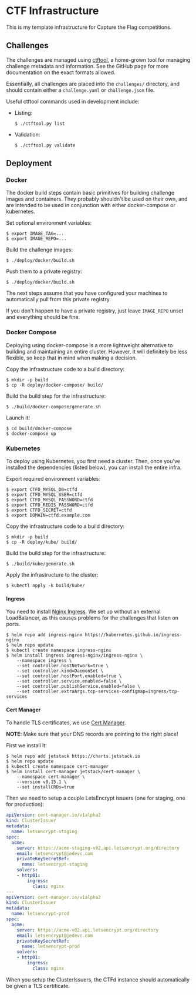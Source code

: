 # CTF Infrastructure

This is my template infrastructure for Capture the Flag competitions.

## Challenges

The challenges are managed using [ctftool](https://github.com/jedevc/mini-ctf-tool/),
a home-grown tool for managing challenge metadata and information. See the
GitHub page for more documentation on the exact formats allowed.

Essentially, all challenges are placed into the `challenges/` directory, and
should contain either a `challenge.yaml` or `challenge.json` file.

Useful ctftool commands used in development include:

- Listing:
  ```
  $ ./ctftool.py list
  ```
- Validation:
  ```
  $ ./ctftool.py validate
  ```

## Deployment

### Docker

The docker build steps contain basic primitives for building challenge images
and containers. They probably shouldn't be used on their own, and are
intended to be used in conjunction with either docker-compose or kubernetes.

Set optional environment variables:

    $ export IMAGE_TAG=...
    $ export IMAGE_REPO=...

Build the challenge images:

    $ ./deploy/docker/build.sh

Push them to a private registry:

    $ ./deploy/docker/build.sh

The next steps assume that you have configured your machines to automatically
pull from this private registry.

If you don't happen to have a private registry, just leave `IMAGE_REPO`
unset and everything should be fine.

### Docker Compose

Deploying using docker-compose is a more lightweight alternative to building
and maintaining an entire cluster. However, it will definitely be less
flexible, so keep that in mind when making a decision.

Copy the infrastructure code to a build directory:

    $ mkdir -p build
    $ cp -R deploy/docker-compose/ build/

Build the build step for the infrastructure:

    $ ./build/docker-compose/generate.sh

Launch it!

    $ cd build/docker-compose
    $ docker-compose up

### Kubernetes

To deploy using Kubernetes, you first need a cluster. Then, once you've
installed the dependencies (listed below), you can install the entire infra.

Export required environment variables:

    $ export CTFD_MYSQL_DB=ctfd
    $ export CTFD_MYSQL_USER=ctfd
    $ export CTFD_MYSQL_PASSWORD=ctfd
    $ export CTFD_REDIS_PASSWORD=ctfd
    $ export CTFD_SECRET=ctfd
    $ export DOMAIN=ctfd.example.com

Copy the infrastructure code to a build directory:

    $ mkdir -p build
    $ cp -R deploy/kube/ build/

Build the build step for the infrastructure:

    $ ./build/kube/generate.sh

Apply the infrastructure to the cluster:
  
    $ kubectl apply -k build/kube/

#### Ingress

You need to install [Nginx Ingress](https://kubernetes.github.io/ingress-nginx/).
We set up without an external LoadBalancer, as this causes problems for the
challenges that listen on ports.

    $ helm repo add ingress-nginx https://kubernetes.github.io/ingress-nginx
    $ helm repo update
    $ kubectl create namespace ingress-nginx
    $ helm install ingress ingress-nginx/ingress-nginx \
        --namespace ingress \
        --set controller.hostNetwork=true \
        --set controller.kind=DaemonSet \
        --set controller.hostPort.enabled=true \
        --set controller.service.enabled=false \
        --set controller.publishService.enabled=false \
        --set controller.extraArgs.tcp-services-configmap=ingress/tcp-services

#### Cert Manager

To handle TLS certificates, we use [Cert Manager](https://cert-manager.io).

**NOTE**: Make sure that your DNS records are pointing to the right place!

First we install it:

    $ helm repo add jetstack https://charts.jetstack.io
    $ helm repo update
    $ kubectl create namespace cert-manager
    $ helm install cert-manager jetstack/cert-manager \
        --namespace cert-manager \
        --version v0.15.1 \
        --set installCRDs=true

Then we need to setup a couple LetsEncrypt issuers (one for staging, one for
production):

```yaml
apiVersion: cert-manager.io/v1alpha2
kind: ClusterIssuer
metadata:
  name: letsencrypt-staging
spec:
  acme:
    server: https://acme-staging-v02.api.letsencrypt.org/directory
    email: letsencrypt@jedevc.com
    privateKeySecretRef:
      name: letsencrypt-staging
    solvers:
    - http01:
        ingress:
          class: nginx
---
apiVersion: cert-manager.io/v1alpha2
kind: ClusterIssuer
metadata:
  name: letsencrypt-prod
spec:
  acme:
    server: https://acme-v02.api.letsencrypt.org/directory
    email: letsencrypt@jedevc.com
    privateKeySecretRef:
      name: letsencrypt-prod
    solvers:
    - http01:
        ingress:
          class: nginx
```

When you setup the ClusterIssuers, the CTFd instance should automatically be
given a TLS certificate.
